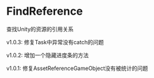 ﻿# FindReference
查找Unity的资源的引用关系

v1.0.3:
    修复Task中异常没有catch的问题

v1.0.2:
    增加一个隐藏进度条的方法

v1.0.1:
    修复AssetReferenceGameObject没有被统计的问题